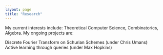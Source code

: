 ```yaml
---
layout: page
title: "Research"
---
```


My current interests include: Theoretical Computer Science, Combinatorics, Algebra. My ongoing projects are:

Discrete Fourier Transform on Schurian Schemes (under Chris Umans)
Active learning through queries (under Max Hopkins)
